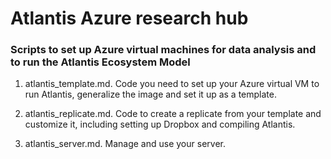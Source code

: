 # Atlantis Azure research hub
### Scripts to set up Azure virtual machines for data analysis and to run the Atlantis Ecosystem Model

1. atlantis_template.md. Code you need to set up your Azure virtual VM to run Atlantis, generalize the image and set it up as a template.

2. atlantis_replicate.md. Code to create a replicate from your template and customize it, including setting up Dropbox and compiling Atlantis.
3. atlantis_server.md. Manage and use your server.

